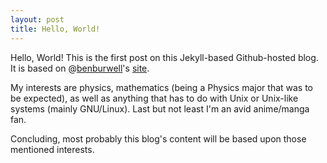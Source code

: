 ```yaml
---
layout: post
title: Hello, World!
---
```

Hello, World! This is the first post on this Jekyll-based Github-hosted blog.
It is based on @[benburwell][]'s [site][].

My interests are physics, mathematics (being a Physics major that was to be expected),
as well as anything that has to do with Unix or Unix-like systems (mainly GNU/Linux).
Last but not least I'm an avid anime/manga fan.

Concluding, most probably this blog's content will be based upon those mentioned interests.

[benburwell]: https://github.com/benburwell
[site]: https://github.com/benburwell/benburwell.github.io
